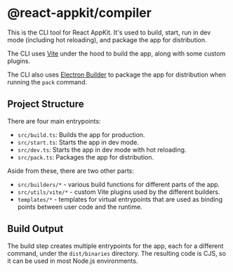 # @react-appkit/compiler

This is the CLI tool for React AppKit. It's used to build, start, run in dev mode (including hot reloading), and package the app for distribution.

The CLI uses [Vite](https://vitejs.dev/) under the hood to build the app, along with some custom plugins.

The CLI also uses [Electron Builder](https://www.electron.build/) to package the app for distribution when running the `pack` command.

## Project Structure
There are four main entrypoints:
- `src/build.ts`: Builds the app for production.
- `src/start.ts`: Starts the app in dev mode.
- `src/dev.ts`: Starts the app in dev mode with hot reloading.
- `src/pack.ts`: Packages the app for distribution.

Aside from these, there are two other parts:
- `src/builders/*` - various build functions for different parts of the app.
- `src/utils/vite/*` - custom Vite plugins used by the different builders.
- `templates/*` - templates for virtual entrypoints that are used as binding points between user code and the runtime.

## Build Output
The build step creates multiple entrypoints for the app, each for a different command, under the `dist/binaries` directory.
The resulting code is CJS, so it can be used in most Node.js environments.
